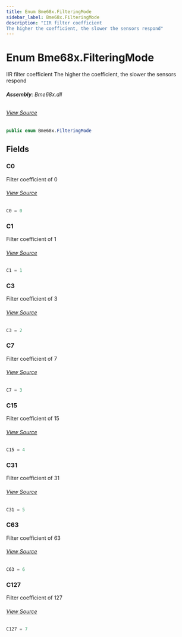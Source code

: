 ```yaml
---
title: Enum Bme68x.FilteringMode
sidebar_label: Bme68x.FilteringMode
description: "IIR filter coefficient
The higher the coefficient, the slower the sensors respond"
---
```

# Enum Bme68x.FilteringMode
IIR filter coefficient
The higher the coefficient, the slower the sensors respond

###### **Assembly**: Bme68x.dll
###### [View Source](https://github.com/WildernessLabs/Meadow.Foundation.git/blob/develop/Source/Meadow.Foundation.Peripherals/Sensors.Atmospheric.Bme68x/Driver/Bme68x.Enums.cs#L90)
```csharp title="Declaration"
public enum Bme68x.FilteringMode
```
## Fields
### C0
Filter coefficient of 0
###### [View Source](https://github.com/WildernessLabs/Meadow.Foundation.git/blob/develop/Source/Meadow.Foundation.Peripherals/Sensors.Atmospheric.Bme68x/Driver/Bme68x.Enums.cs#L95)
```csharp title="Declaration"
C0 = 0
```
### C1
Filter coefficient of 1
###### [View Source](https://github.com/WildernessLabs/Meadow.Foundation.git/blob/develop/Source/Meadow.Foundation.Peripherals/Sensors.Atmospheric.Bme68x/Driver/Bme68x.Enums.cs#L100)
```csharp title="Declaration"
C1 = 1
```
### C3
Filter coefficient of 3
###### [View Source](https://github.com/WildernessLabs/Meadow.Foundation.git/blob/develop/Source/Meadow.Foundation.Peripherals/Sensors.Atmospheric.Bme68x/Driver/Bme68x.Enums.cs#L105)
```csharp title="Declaration"
C3 = 2
```
### C7
Filter coefficient of 7
###### [View Source](https://github.com/WildernessLabs/Meadow.Foundation.git/blob/develop/Source/Meadow.Foundation.Peripherals/Sensors.Atmospheric.Bme68x/Driver/Bme68x.Enums.cs#L110)
```csharp title="Declaration"
C7 = 3
```
### C15
Filter coefficient of 15
###### [View Source](https://github.com/WildernessLabs/Meadow.Foundation.git/blob/develop/Source/Meadow.Foundation.Peripherals/Sensors.Atmospheric.Bme68x/Driver/Bme68x.Enums.cs#L115)
```csharp title="Declaration"
C15 = 4
```
### C31
Filter coefficient of 31
###### [View Source](https://github.com/WildernessLabs/Meadow.Foundation.git/blob/develop/Source/Meadow.Foundation.Peripherals/Sensors.Atmospheric.Bme68x/Driver/Bme68x.Enums.cs#L120)
```csharp title="Declaration"
C31 = 5
```
### C63
Filter coefficient of 63
###### [View Source](https://github.com/WildernessLabs/Meadow.Foundation.git/blob/develop/Source/Meadow.Foundation.Peripherals/Sensors.Atmospheric.Bme68x/Driver/Bme68x.Enums.cs#L125)
```csharp title="Declaration"
C63 = 6
```
### C127
Filter coefficient of 127
###### [View Source](https://github.com/WildernessLabs/Meadow.Foundation.git/blob/develop/Source/Meadow.Foundation.Peripherals/Sensors.Atmospheric.Bme68x/Driver/Bme68x.Enums.cs#L130)
```csharp title="Declaration"
C127 = 7
```
